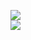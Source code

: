 [![](https://img.shields.io/badge/Made%20With-Github%20Spray-lightgrey.svg?style=for-the-badge&logo=github)](https://github.com/Annihil/github-spray#2485)  
[![](https://i.imgur.com/2DrTn0Z.gif)](https://github.com/Annihil/github-spray)
